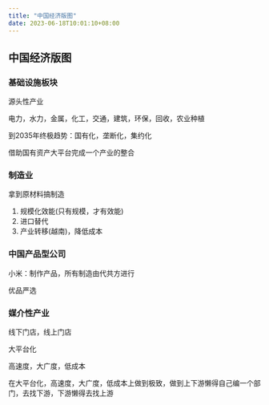 ```yaml
---
title: "中国经济版图"
date: 2023-06-18T10:01:10+08:00
---
```


## 中国经济版图

### 基础设施板块

源头性产业

电力，水力，金属，化工，交通，建筑，环保，回收，农业种植

到2035年终极趋势：国有化，垄断化，集约化

借助国有资产大平台完成一个产业的整合

### 制造业

拿到原材料搞制造

1. 规模化效能(只有规模，才有效能)
2. 进口替代
3. 产业转移(越南)，降低成本

### 中国产品型公司

小米：制作产品，所有制造由代共方进行

优品严选

### 媒介性产业

线下门店，线上门店

大平台化

高速度，大广度，低成本

在大平台化，高速度，大广度，低成本上做到极致，做到上下游懒得自己编一个部门，去找下游，下游懒得去找上游

